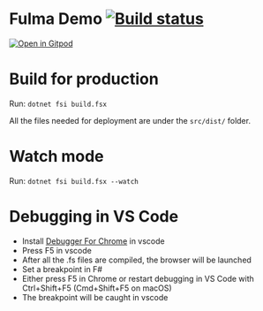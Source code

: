 # Fulma Demo [![Build status](https://ci.appveyor.com/api/projects/status/0wcqxjaog7igxfgr/branch/master?svg=true)](https://ci.appveyor.com/project/MangelMaxime/fulma-demo/branch/master)

[![Open in Gitpod](https://gitpod.io/button/open-in-gitpod.svg)](https://gitpod.io/#https://github.com/MangelMaxime/fulma-demo)

# Build for production

Run: `dotnet fsi build.fsx`

All the files needed for deployment are under the `src/dist/` folder.

# Watch mode

Run: `dotnet fsi build.fsx --watch`

# Debugging in VS Code

* Install [Debugger For Chrome](https://marketplace.visualstudio.com/items?itemName=msjsdiag.debugger-for-chrome) in vscode
* Press F5 in vscode
* After all the .fs files are compiled, the browser will be launched
* Set a breakpoint in F#
* Either press F5 in Chrome or restart debugging in VS Code with Ctrl+Shift+F5 (Cmd+Shift+F5 on macOS)
* The breakpoint will be caught in vscode
